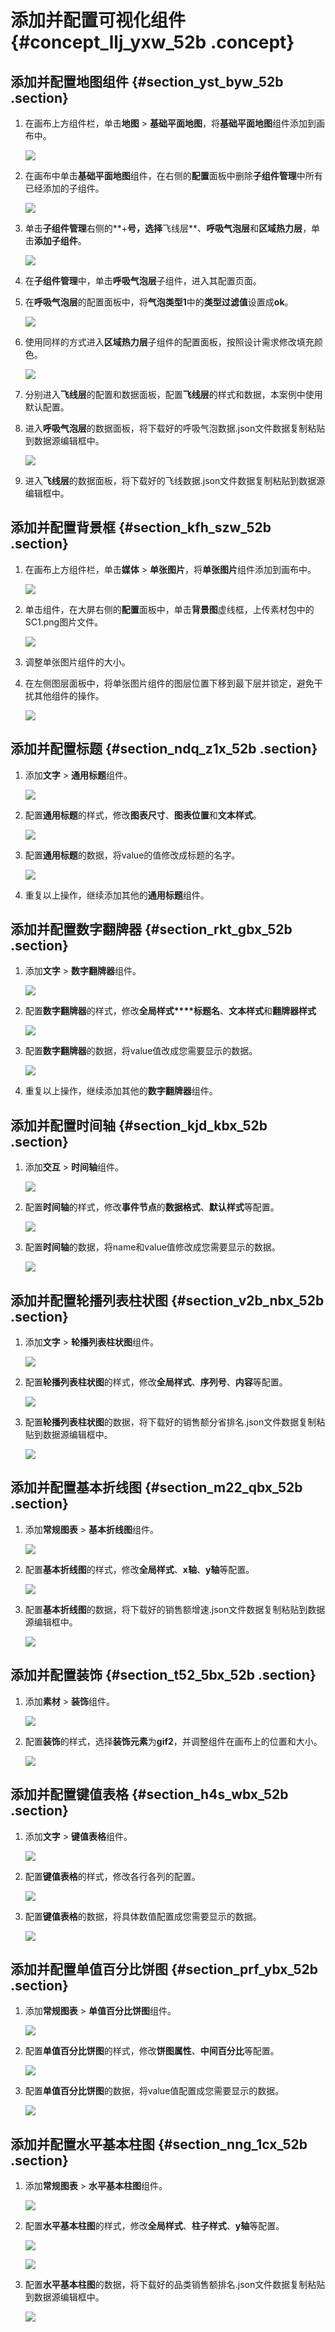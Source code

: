 # 添加并配置可视化组件 {#concept_llj_yxw_52b .concept}

## 添加并配置地图组件 {#section_yst_byw_52b .section}

1.  在画布上方组件栏，单击**地图** \> **基础平面地图**，将**基础平面地图**组件添加到画布中。

    ![](http://static-aliyun-doc.oss-cn-hangzhou.aliyuncs.com/assets/img/17681/155912038010347_zh-CN.png)

2.  在画布中单击**基础平面地图**组件，在右侧的**配置**面板中删除**子组件管理**中所有已经添加的子组件。

    ![](http://static-aliyun-doc.oss-cn-hangzhou.aliyuncs.com/assets/img/17681/155912038010349_zh-CN.png)

3.  单击**子组件管理**右侧的**+**号，选择**飞线层**、**呼吸气泡层**和**区域热力层**，单击**添加子组件**。

    ![](http://static-aliyun-doc.oss-cn-hangzhou.aliyuncs.com/assets/img/17681/155912038010350_zh-CN.png)

4.  在**子组件管理**中，单击**呼吸气泡层**子组件，进入其配置页面。
5.  在**呼吸气泡层**的配置面板中，将**气泡类型1**中的**类型过滤值**设置成**ok**。

    ![](http://static-aliyun-doc.oss-cn-hangzhou.aliyuncs.com/assets/img/17681/155912038010351_zh-CN.png)

6.  使用同样的方式进入**区域热力层**子组件的配置面板，按照设计需求修改填充颜色。

    ![](http://static-aliyun-doc.oss-cn-hangzhou.aliyuncs.com/assets/img/17681/155912038010352_zh-CN.png)

7.  分别进入**飞线层**的配置和数据面板，配置**飞线层**的样式和数据，本案例中使用默认配置。
8.  进入**呼吸气泡层**的数据面板，将下载好的呼吸气泡数据.json文件数据复制粘贴到数据源编辑框中。

    ![](http://static-aliyun-doc.oss-cn-hangzhou.aliyuncs.com/assets/img/17681/155912038010353_zh-CN.png)

9.  进入**飞线层**的数据面板，将下载好的飞线数据.json文件数据复制粘贴到数据源编辑框中。

## 添加并配置背景框 {#section_kfh_szw_52b .section}

1.  在画布上方组件栏，单击**媒体** \> **单张图片**，将**单张图片**组件添加到画布中。

    ![](http://static-aliyun-doc.oss-cn-hangzhou.aliyuncs.com/assets/img/17681/155912038010354_zh-CN.png)

2.  单击组件，在大屏右侧的**配置**面板中，单击**背景图**虚线框，上传素材包中的SC1.png图片文件。

    ![](http://static-aliyun-doc.oss-cn-hangzhou.aliyuncs.com/assets/img/17681/155912038010355_zh-CN.png)

3.  调整单张图片组件的大小。
4.  在左侧图层面板中，将单张图片组件的图层位置下移到最下层并锁定，避免干扰其他组件的操作。

    ![](http://static-aliyun-doc.oss-cn-hangzhou.aliyuncs.com/assets/img/17681/155912038010356_zh-CN.png)


## 添加并配置标题 {#section_ndq_z1x_52b .section}

1.  添加**文字** \> **通用标题**组件。

    ![](http://static-aliyun-doc.oss-cn-hangzhou.aliyuncs.com/assets/img/17681/155912038110357_zh-CN.png)

2.  配置**通用标题**的样式，修改**图表尺寸**、**图表位置**和**文本样式**。

    ![](http://static-aliyun-doc.oss-cn-hangzhou.aliyuncs.com/assets/img/17681/155912038110358_zh-CN.png)

3.  配置**通用标题**的数据，将value的值修改成标题的名字。

    ![](http://static-aliyun-doc.oss-cn-hangzhou.aliyuncs.com/assets/img/17681/155912038110359_zh-CN.png)

4.  重复以上操作，继续添加其他的**通用标题**组件。

## 添加并配置数字翻牌器 {#section_rkt_gbx_52b .section}

1.  添加**文字** \> **数字翻牌器**组件。

    ![](http://static-aliyun-doc.oss-cn-hangzhou.aliyuncs.com/assets/img/17681/155912038110360_zh-CN.png)

2.  配置**数字翻牌器**的样式，修改**全局样式****标题名**、**文本样式**和**翻牌器样式**

    ![](http://static-aliyun-doc.oss-cn-hangzhou.aliyuncs.com/assets/img/17681/155912038110361_zh-CN.png)

3.  配置**数字翻牌器**的数据，将value值改成您需要显示的数据。

    ![](http://static-aliyun-doc.oss-cn-hangzhou.aliyuncs.com/assets/img/17681/155912038110362_zh-CN.png)

4.  重复以上操作，继续添加其他的**数字翻牌器**组件。

## 添加并配置时间轴 {#section_kjd_kbx_52b .section}

1.  添加**交互** \> **时间轴**组件。

    ![](http://static-aliyun-doc.oss-cn-hangzhou.aliyuncs.com/assets/img/17681/155912038110363_zh-CN.png)

2.  配置**时间轴**的样式，修改**事件节点**的**数据格式**、**默认样式**等配置。

    ![](http://static-aliyun-doc.oss-cn-hangzhou.aliyuncs.com/assets/img/17681/155912038110364_zh-CN.png)

3.  配置**时间轴**的数据，将name和value值修改成您需要显示的数据。

    ![](http://static-aliyun-doc.oss-cn-hangzhou.aliyuncs.com/assets/img/17681/155912038110365_zh-CN.png)


## 添加并配置轮播列表柱状图 {#section_v2b_nbx_52b .section}

1.  添加**文字** \> **轮播列表柱状图**组件。

    ![](http://static-aliyun-doc.oss-cn-hangzhou.aliyuncs.com/assets/img/17681/155912038110366_zh-CN.png)

2.  配置**轮播列表柱状图**的样式，修改**全局样式**、**序列号**、**内容**等配置。

    ![](http://static-aliyun-doc.oss-cn-hangzhou.aliyuncs.com/assets/img/17681/155912038110367_zh-CN.png)

3.  配置**轮播列表柱状图**的数据，将下载好的销售额分省排名.json文件数据复制粘贴到数据源编辑框中。

    ![](http://static-aliyun-doc.oss-cn-hangzhou.aliyuncs.com/assets/img/17681/155912038110368_zh-CN.png)


## 添加并配置基本折线图 {#section_m22_qbx_52b .section}

1.  添加**常规图表** \> **基本折线图**组件。

    ![](http://static-aliyun-doc.oss-cn-hangzhou.aliyuncs.com/assets/img/17681/155912038110369_zh-CN.png)

2.  配置**基本折线图**的样式，修改**全局样式**、**x轴**、**y轴**等配置。

    ![](http://static-aliyun-doc.oss-cn-hangzhou.aliyuncs.com/assets/img/17681/155912038110370_zh-CN.png)

3.  配置**基本折线图**的数据，将下载好的销售额增速.json文件数据复制粘贴到数据源编辑框中。

    ![](http://static-aliyun-doc.oss-cn-hangzhou.aliyuncs.com/assets/img/17681/155912038110371_zh-CN.png)


## 添加并配置装饰 {#section_t52_5bx_52b .section}

1.  添加**素材** \> **装饰**组件。

    ![](http://static-aliyun-doc.oss-cn-hangzhou.aliyuncs.com/assets/img/17681/155912038110372_zh-CN.png)

2.  配置**装饰**的样式，选择**装饰元素**为**gif2**，并调整组件在画布上的位置和大小。

    ![](http://static-aliyun-doc.oss-cn-hangzhou.aliyuncs.com/assets/img/17681/155912038210373_zh-CN.png)


## 添加并配置键值表格 {#section_h4s_wbx_52b .section}

1.  添加**文字** \> **键值表格**组件。

    ![](http://static-aliyun-doc.oss-cn-hangzhou.aliyuncs.com/assets/img/17681/155912038210374_zh-CN.png)

2.  配置**键值表格**的样式，修改各行各列的配置。

    ![](http://static-aliyun-doc.oss-cn-hangzhou.aliyuncs.com/assets/img/17681/155912038210375_zh-CN.png)

3.  配置**键值表格**的数据，将具体数值配置成您需要显示的数据。

    ![](http://static-aliyun-doc.oss-cn-hangzhou.aliyuncs.com/assets/img/17681/155912038210376_zh-CN.png)


## 添加并配置单值百分比饼图 {#section_prf_ybx_52b .section}

1.  添加**常规图表** \> **单值百分比饼图**组件。

    ![](http://static-aliyun-doc.oss-cn-hangzhou.aliyuncs.com/assets/img/17681/155912038210377_zh-CN.png)

2.  配置**单值百分比饼图**的样式，修改**饼图属性**、**中间百分比**等配置。

    ![](http://static-aliyun-doc.oss-cn-hangzhou.aliyuncs.com/assets/img/17681/155912038210378_zh-CN.png)

3.  配置**单值百分比饼图**的数据，将value值配置成您需要显示的数据。

    ![](http://static-aliyun-doc.oss-cn-hangzhou.aliyuncs.com/assets/img/17681/155912038210379_zh-CN.png)


## 添加并配置水平基本柱图 {#section_nng_1cx_52b .section}

1.  添加**常规图表** \> **水平基本柱图**组件。

    ![](http://static-aliyun-doc.oss-cn-hangzhou.aliyuncs.com/assets/img/17681/155912038210380_zh-CN.png)

2.  配置**水平基本柱图**的样式，修改**全局样式**、**柱子样式**、**y轴**等配置。

    ![](http://static-aliyun-doc.oss-cn-hangzhou.aliyuncs.com/assets/img/17681/155912038210381_zh-CN.png)

    ![](http://static-aliyun-doc.oss-cn-hangzhou.aliyuncs.com/assets/img/17681/155912038210382_zh-CN.png)

3.  配置**水平基本柱图**的数据，将下载好的品类销售额排名.json文件数据复制粘贴到数据源编辑框中。

    ![](http://static-aliyun-doc.oss-cn-hangzhou.aliyuncs.com/assets/img/17681/155912038210383_zh-CN.png)


